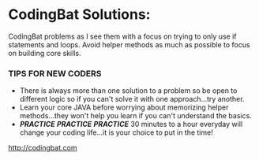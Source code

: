 # CodingBat Solutions:
CodingBat problems as I see them with a focus on trying to only use if statements and loops. Avoid helper methods as much as possible to focus on building core skills.

### TIPS FOR NEW CODERS
* There is always more than one solution to a problem so be open to different logic so if you can't solve it with one approach...try another.
* Learn your core JAVA before worrying about memorizing helper methods...they won't help you learn if you can't understand the basics.
* ***PRACTICE*** ***PRACTICE*** ***PRACTICE*** 30 minutes to a hour everyday will change your coding life...it is your choice to put in the time! 
  

http://codingbat.com
